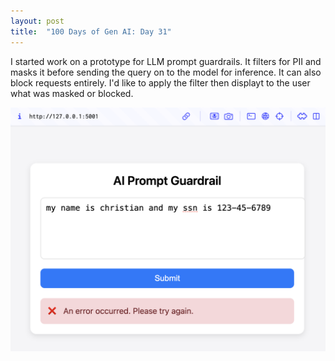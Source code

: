 ```yaml
---
layout: post
title:  "100 Days of Gen AI: Day 31"
---
```


I started work on a prototype for LLM prompt guardrails. It filters for PII and masks it before sending the query on to the model for inference. It can also block requests entirely. I'd like to apply the filter then displayt to the user what was masked or blocked.

![Prompt guardrail work in progress](/assets/2025-01-08-prompt-guardrail.png)
